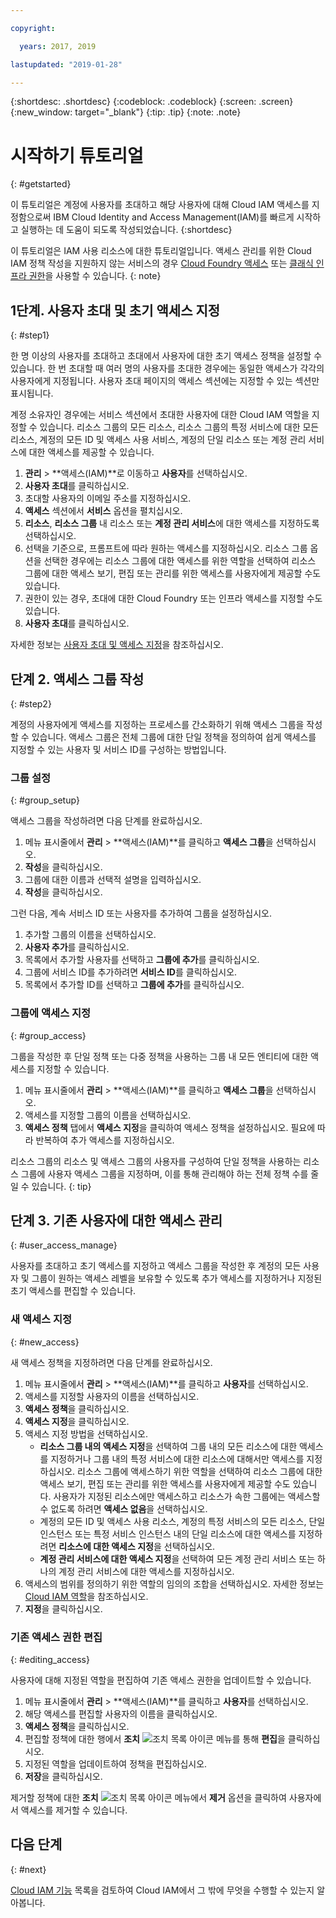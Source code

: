 ```yaml
---

copyright:

  years: 2017, 2019

lastupdated: "2019-01-28"

---
```


{:shortdesc: .shortdesc}
{:codeblock: .codeblock}
{:screen: .screen}
{:new_window: target="_blank"}
{:tip: .tip}
{:note: .note}

# 시작하기 튜토리얼
{: #getstarted}

이 튜토리얼은 계정에 사용자를 초대하고 해당 사용자에 대해 Cloud IAM 액세스를 지정함으로써 IBM Cloud Identity and Access Management(IAM)를 빠르게 시작하고 실행하는 데 도움이 되도록 작성되었습니다. 
{:shortdesc}

이 튜토리얼은 IAM 사용 리소스에 대한 튜토리얼입니다. 액세스 관리를 위한 Cloud IAM 정책 작성을 지원하지 않는 서비스의 경우 [Cloud Foundry 액세스](/docs/iam?topic=iam-cfaccess#cfaccess) 또는 [클래식 인프라 권한](/docs/iam?topic=iam-infrapermission#infrapermission)을 사용할 수 있습니다. 
{: note}


## 1단계. 사용자 초대 및 초기 액세스 지정
{: #step1}

한 명 이상의 사용자를 초대하고 초대에서 사용자에 대한 초기 액세스 정책을 설정할 수 있습니다. 한 번 초대할 때 여러 명의 사용자를 초대한 경우에는 동일한 액세스가 각각의 사용자에게 지정됩니다. 사용자 초대 페이지의 액세스 섹션에는 지정할 수 있는 섹션만 표시됩니다.

계정 소유자인 경우에는 서비스 섹션에서 초대한 사용자에 대한 Cloud IAM 역할을 지정할 수 있습니다. 리소스 그룹의 모든 리소스, 리소스 그룹의 특정 서비스에 대한 모든 리소스, 계정의 모든 ID 및 액세스 사용 서비스, 계정의 단일 리소스 또는 계정 관리 서비스에 대한 액세스를 제공할 수 있습니다.

1. **관리** &gt; **액세스(IAM)**로 이동하고 **사용자**를 선택하십시오.
2. **사용자 초대**를 클릭하십시오.
3. 초대할 사용자의 이메일 주소를 지정하십시오.
4. **액세스** 섹션에서 **서비스** 옵션을 펼치십시오.
5. **리소스**, **리소스 그룹** 내 리소스 또는 **계정 관리 서비스**에 대한 액세스를 지정하도록 선택하십시오.
6. 선택을 기준으로, 프롬프트에 따라 원하는 액세스를 지정하십시오. 리소스 그룹 옵션을 선택한 경우에는 리소스 그룹에 대한 액세스를 위한 역할을 선택하여 리소스 그룹에 대한 액세스 보기, 편집 또는 관리를 위한 액세스를 사용자에게 제공할 수도 있습니다.
7. 권한이 있는 경우, 초대에 대한 Cloud Foundry 또는 인프라 액세스를 지정할 수도 있습니다.
8. **사용자 초대**를 클릭하십시오.

자세한 정보는 [사용자 초대 및 액세스 지정](/docs/iam?topic=iam-iamuserinv#iamuserinv)을 참조하십시오.

## 단계 2. 액세스 그룹 작성
{: #step2}

계정의 사용자에게 액세스를 지정하는 프로세스를 간소화하기 위해 액세스 그룹을 작성할 수 있습니다. 액세스 그룹은 전체 그룹에 대한 단일 정책을 정의하여 쉽게 액세스를 지정할 수 있는 사용자 및 서비스 ID를 구성하는 방법입니다.

### 그룹 설정
{: #group_setup}

액세스 그룹을 작성하려면 다음 단계를 완료하십시오.

1. 메뉴 표시줄에서 **관리** &gt; **액세스(IAM)**를 클릭하고 **액세스 그룹**을 선택하십시오.
2. **작성**을 클릭하십시오.
3. 그룹에 대한 이름과 선택적 설명을 입력하십시오.
4. **작성**을 클릭하십시오.

그런 다음, 계속 서비스 ID 또는 사용자를 추가하여 그룹을 설정하십시오.

1. 추가할 그룹의 이름을 선택하십시오.
2. **사용자 추가**를 클릭하십시오.
3. 목록에서 추가할 사용자를 선택하고 **그룹에 추가**를 클릭하십시오.
4. 그룹에 서비스 ID를 추가하려면 **서비스 ID**를 클릭하십시오.
5. 목록에서 추가할 ID를 선택하고 **그룹에 추가**를 클릭하십시오.

### 그룹에 액세스 지정
{: #group_access}

그룹을 작성한 후 단일 정책 또는 다중 정책을 사용하는 그룹 내 모든 엔티티에 대한 액세스를 지정할 수 있습니다. 

1. 메뉴 표시줄에서 **관리** &gt; **액세스(IAM)**를 클릭하고 **액세스 그룹**을 선택하십시오.
2. 액세스를 지정할 그룹의 이름을 선택하십시오.
3. **액세스 정책** 탭에서 **액세스 지정**을 클릭하여 액세스 정책을 설정하십시오. 필요에 따라 반복하여 추가 액세스를 지정하십시오.

리소스 그룹의 리소스 및 액세스 그룹의 사용자를 구성하여 단일 정책을 사용하는 리소스 그룹에 사용자 액세스 그룹을 지정하며, 이를 통해 관리해야 하는 전체 정책 수를 줄일 수 있습니다.
{: tip}


## 단계 3. 기존 사용자에 대한 액세스 관리
{: #user_access_manage}

사용자를 초대하고 초기 액세스를 지정하고 액세스 그룹을 작성한 후 계정의 모든 사용자 및 그룹이 원하는 액세스 레벨을 보유할 수 있도록 추가 액세스를 지정하거나 지정된 초기 액세스를 편집할 수 있습니다.

### 새 액세스 지정
{: #new_access}

새 액세스 정책을 지정하려면 다음 단계를 완료하십시오.

1. 메뉴 표시줄에서 **관리** &gt; **액세스(IAM)**를 클릭하고 **사용자**를 선택하십시오.
2. 액세스를 지정할 사용자의 이름을 선택하십시오.
3. **액세스 정책**을 클릭하십시오.
4. **액세스 지정**을 클릭하십시오.
5. 액세스 지정 방법을 선택하십시오. 
    * **리소스 그룹 내의 액세스 지정**을 선택하여 그룹 내의 모든 리소스에 대한 액세스를 지정하거나 그룹 내의 특정 서비스에 대한 리소스에 대해서만 액세스를 지정하십시오. 리소스 그룹에 액세스하기 위한 역할을 선택하여 리소스 그룹에 대한 액세스 보기, 편집 또는 관리를 위한 액세스를 사용자에게 제공할 수도 있습니다. 사용자가 지정된 리소스에만 액세스하고 리소스가 속한 그룹에는 액세스할 수 없도록 하려면 **액세스 없음**을 선택하십시오.
    * 계정의 모든 ID 및 액세스 사용 리소스, 계정의 특정 서비스의 모든 리소스, 단일 인스턴스 또는 특정 서비스 인스턴스 내의 단일 리소스에 대한 액세스를 지정하려면 **리소스에 대한 액세스 지정**을 선택하십시오. 
    * **계정 관리 서비스에 대한 액세스 지정**을 선택하여 모든 계정 관리 서비스 또는 하나의 계정 관리 서비스에 대한 액세스를 지정하십시오. 
5. 액세스의 범위를 정의하기 위한 역할의 임의의 조합을 선택하십시오. 자세한 정보는 [Cloud IAM 역할](/docs/iam?topic=iam-iamusermanrol#iamusermanrol)을 참조하십시오.
6. **지정**을 클릭하십시오.


### 기존 액세스 권한 편집
{: #editing_access}

사용자에 대해 지정된 역할을 편집하여 기존 액세스 권한을 업데이트할 수 있습니다.

1. 메뉴 표시줄에서 **관리** &gt; **액세스(IAM)**를 클릭하고 **사용자**를 선택하십시오.
2. 해당 액세스를 편집할 사용자의 이름을 클릭하십시오.
3. **액세스 정책**을 클릭하십시오.
4. 편집할 정책에 대한 행에서 **조치** ![조치 목록 아이콘](../icons/action-menu-icon.svg) 메뉴를 통해 **편집**을 클릭하십시오. 
4. 지정된 역할을 업데이트하여 정책을 편집하십시오.
5. **저장**을 클릭하십시오. 

제거할 정책에 대한 **조치** ![조치 목록 아이콘](../icons/action-menu-icon.svg) 메뉴에서 **제거** 옵션을 클릭하여 사용자에서 액세스를 제거할 수 있습니다.

## 다음 단계
{: #next}

[Cloud IAM 기능](/docs/iam?topic=iam-features#features) 목록을 검토하여 Cloud IAM에서 그 밖에 무엇을 수행할 수 있는지 알아봅니다.
